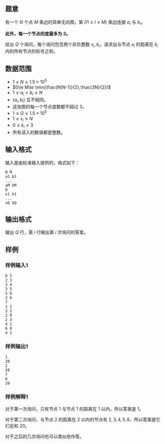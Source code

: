 ## 题意
有一个 $N$ 个点 $M$ 条边的简单无向图，第 $i(1\le i\le M)$ 条边连接 $a_i$ 与 $b_i$。

**此外，每一个节点的度最多为 $3$。**

给出 $Q$ 个询问，每个询问包含两个非负整数 $x_i,k_i$，请求出与节点 $x_i$ 的距离在 $k_i$ 内的所有节点的标号之和。 

## 数据范围

- $1\le N\le 1.5\times10^5$
- $0\le M\le \min(\frac{N(N-1)}{2},\frac{3N}{2})$
- $1\le a_i < b_i\le N$
- $(a_i,b_i)$ 互不相同。
- 这张图的每一个节点度数都不超过 $3$。
- $1\le Q\le 1.5\times10^5$
- $1\le x_i\le N$
- $0\le k_i\le 3$
- 所有读入的数值都是整数。

## 输入格式

输入是由标准输入提供的，格式如下：

```
N M
a1 b1
...
aM bM
Q
x1 k1
...
xQ kQ
```

## 输出格式

输出 $Q$ 行，第 $i$ 行输出第 $i$ 次询问的答案。

## 样例

### 样例输入1

```
6 5
2 3
3 4
3 5
5 6
2 6
7
1 1
2 2
2 0
2 3
4 1
6 0
4 3
```

### 样例输出1

```
1
20
2
20
7
6
20
```

### 样例解释1

对于第一次询问，只有节点 $1$ 与节点 $1$ 的距离在 $1$ 以内，所以答案是 $1$。

对于第二次询问，与节点 $2$ 的距离在 $2$ 以内的节点有 $2,3,4,5,6$，所以答案是它们总和 $20$。

对于之后的几次询问也可以类似地作答。
